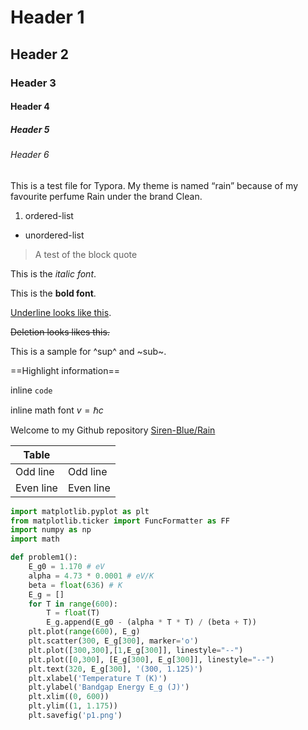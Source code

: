 # Header 1

## Header 2

### Header 3

#### Header 4

##### Header 5

###### Header 6

This is a test file for Typora. My theme is named “rain” because of my favourite perfume Rain under the brand Clean.

1. ordered-list

* unordered-list

> A test of the block quote

This is the *italic font*.

This is the **bold font**. 

<u>Underline looks like this</u>.

~~Deletion looks likes this.~~

This is a sample for ^sup^ and ~sub~.

==Highlight information==

inline `code`

inline $\textrm{math font } v=\hbar c$

Welcome to my Github repository [Siren-Blue/Rain](<https://github.com/Siren-Blue/Rain> )

| Table     |           |
| --------- | --------- |
| Odd line  | Odd line  |
| Even line | Even line |

````python
import matplotlib.pyplot as plt
from matplotlib.ticker import FuncFormatter as FF
import numpy as np  
import math

def problem1():
    E_g0 = 1.170 # eV
    alpha = 4.73 * 0.0001 # eV/K
    beta = float(636) # K
    E_g = []
    for T in range(600):
        T = float(T)
        E_g.append(E_g0 - (alpha * T * T) / (beta + T))
    plt.plot(range(600), E_g)
    plt.scatter(300, E_g[300], marker='o')
    plt.plot([300,300],[1,E_g[300]], linestyle="--")
    plt.plot([0,300], [E_g[300], E_g[300]], linestyle="--")
    plt.text(320, E_g[300], '(300, 1.125)')
    plt.xlabel('Temperature T (K)')
    plt.ylabel('Bandgap Energy E_g (J)')
    plt.xlim((0, 600))
    plt.ylim((1, 1.175))
    plt.savefig('p1.png')
    
````



